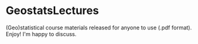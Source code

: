 # GeostatsLectures
(Geo)statistical course materials released for anyone to use (.pdf format).  Enjoy!  I'm happy to discuss.

